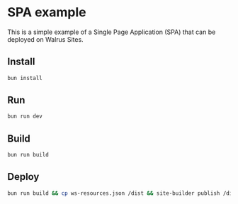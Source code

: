 # SPA example 

This is a simple example of a Single Page Application (SPA) that 
can be deployed on Walrus Sites.

## Install
```bash
bun install
```

## Run
```bash
bun run dev
```

## Build
```bash
bun run build
```

## Deploy

```bash
bun run build && cp ws-resources.json /dist && site-builder publish /dist
```